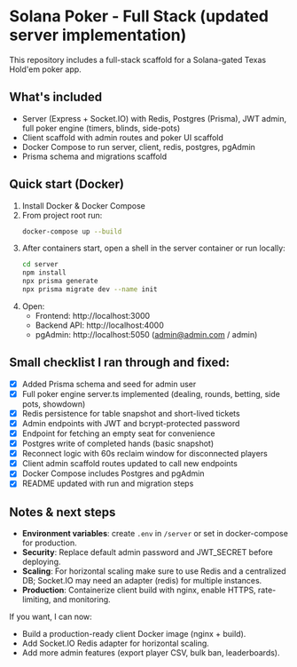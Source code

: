 
# Solana Poker - Full Stack (updated server implementation)

This repository includes a full-stack scaffold for a Solana-gated Texas Hold'em poker app.

## What's included
- Server (Express + Socket.IO) with Redis, Postgres (Prisma), JWT admin, full poker engine (timers, blinds, side-pots)
- Client scaffold with admin routes and poker UI scaffold
- Docker Compose to run server, client, redis, postgres, pgAdmin
- Prisma schema and migrations scaffold

## Quick start (Docker)
1. Install Docker & Docker Compose
2. From project root run:
   ```bash
   docker-compose up --build
   ```
3. After containers start, open a shell in the server container or run locally:
   ```bash
   cd server
   npm install
   npx prisma generate
   npx prisma migrate dev --name init
   ```
4. Open:
   - Frontend: http://localhost:3000
   - Backend API: http://localhost:4000
   - pgAdmin: http://localhost:5050 (admin@admin.com / admin)

## Small checklist I ran through and fixed:
- [x] Added Prisma schema and seed for admin user
- [x] Full poker engine server.ts implemented (dealing, rounds, betting, side pots, showdown)
- [x] Redis persistence for table snapshot and short-lived tickets
- [x] Admin endpoints with JWT and bcrypt-protected password
- [x] Endpoint for fetching an empty seat for convenience
- [x] Postgres write of completed hands (basic snapshot)
- [x] Reconnect logic with 60s reclaim window for disconnected players
- [x] Client admin scaffold routes updated to call new endpoints
- [x] Docker Compose includes Postgres and pgAdmin
- [x] README updated with run and migration steps

## Notes & next steps
- **Environment variables**: create `.env` in `/server` or set in docker-compose for production.
- **Security**: Replace default admin password and JWT_SECRET before deploying.
- **Scaling**: For horizontal scaling make sure to use Redis and a centralized DB; Socket.IO may need an adapter (redis) for multiple instances.
- **Production**: Containerize client build with nginx, enable HTTPS, rate-limiting, and monitoring.

If you want, I can now:
- Build a production-ready client Docker image (nginx + build).
- Add Socket.IO Redis adapter for horizontal scaling.
- Add more admin features (export player CSV, bulk ban, leaderboards).

